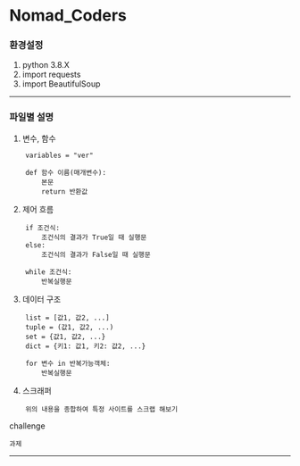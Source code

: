 # Nomad_Coders

### 환경설정

1. python 3.8.X
2. import requests
3. import BeautifulSoup

***
### 파일별 설명

1. 변수, 함수

~~~
    variables = "ver"

    def 함수 이름(매개변수):
        본문
        return 반환값
~~~
2. 제어 흐름
   
~~~
    if 조건식:
        조건식의 결과가 True일 때 실행문
    else:
        조건식의 결과가 False일 때 실행문
    
    while 조건식:
        반복실행문
~~~
3. 데이터 구조

~~~
    list = [값1, 값2, ...]
    tuple = (값1, 값2, ...)
    set = {값1, 값2, ...}
    dict = {키1: 값1, 키2: 값2, ...}

    for 변수 in 반복가능객체:
        반복실행문
~~~
4. 스크래퍼

~~~
    위의 내용을 종합하여 특정 사이트를 스크랩 해보기
~~~
challenge


    과제

***
    